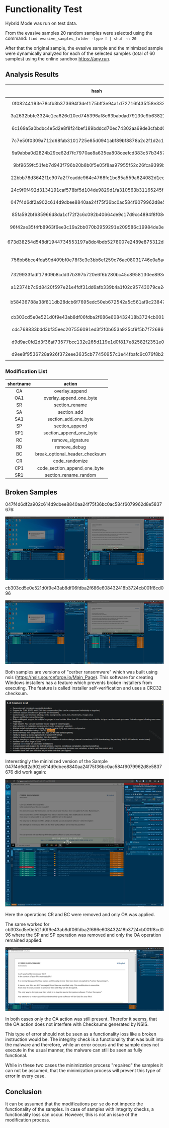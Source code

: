 # Functionality Test

Hybrid Mode was run on test data.

From the evasive samples 20 random samples were selected using the command: `find evasive_samples_folder -type f | shuf -n 20`

After that the original sample, the evasive sample and the minimized sample were dynamically analyzed for each of the selected samples (total of 60 samples) using the online sandbox https://any.run.



## Analysis Results

hash | original | evasive | modifications | minimal | minimal modifications
:-: |:-: | :-: | :-: | :-: | :-:
0f08244193e78cfb3b373694f3def175bff3e94a1d72716f435f58e3331a942d | https://app.any.run/tasks/1bd2211d-1283-46dc-a501-4ea9cb5ca386 | https://app.any.run/tasks/5e8c2c8c-ee5f-4b77-ac10-b1d0d5f2a67b | CR OA | https://app.any.run/tasks/f345842f-baba-4536-bfc3-70aabed42ccc | OA
3a2632bbfe3324c1ea626d10ed745396af8e63babdad79130c9b63821cdadfbc | https://app.any.run/tasks/08b37c25-1052-4c0d-9534-a0e5e33fc973 | https://app.any.run/tasks/e1ee4b88-f73d-41ee-8044-a8b49780e2e0 | OA | https://app.any.run/tasks/ab1650b1-6017-4e87-b1f5-ae8a4a149b23 | OA
6c169a5a0bdbc4e5d2e8f8f24bef189bddcd70ec74302aa69de3cfabd07c3a27 | https://app.any.run/tasks/5396080e-3921-4a7e-8732-04bc5ee1f945 | https://app.any.run/tasks/6dfb6ca6-701c-4067-8aff-b41098be31c7 | RD BC SP SP SR SR SR SR | https://app.any.run/tasks/87e48321-4e73-4207-baa2-65f94e9b372f | SR SR1
7c7e50f0309a712d68fab3101725e85d0941abf89bf8878a2c2f1d2c1d0cf004 | https://app.any.run/tasks/beb4d96b-7c98-402f-b564-68ae888e99ef | https://app.any.run/tasks/55ca6133-3f2d-4f9d-9091-0793f990bf22 | CR SP RD SR SR | https://app.any.run/tasks/76f21dc5-d31a-4613-a477-e8ba4f83aa3c | SR1 SR
9a9abba0d2824b29ce62d7fc7970ae8a635ea808ceefcd383c57b3457ef1febe | https://app.any.run/tasks/12097f64-7281-4fd2-ae2e-8fa620c49802 | https://app.any.run/tasks/95a1a6f2-0dd3-4bba-8ee2-b3b801232e01 | CR OA BC OA OA | https://app.any.run/tasks/c8ebba0b-5855-4be5-90d4-924a93cecc11 | OA
9bf9659fc51feb7d943f796b20b8b0f5e05f8aa97955f52c26fca9399baf50c5 | https://app.any.run/tasks/e3070cf7-e74a-4098-8c1a-cbc502f9f26a | https://app.any.run/tasks/6626d7ea-ad1b-45fe-82b7-a6053df76292 | SA OA SA | https://app.any.run/tasks/006c774b-e50b-4eff-8fda-083c5f6c88b7 | OA
22bbb78d3642f1c907a2f7eaddc964c4768fe1bc85a559a624082d1ee1fa5c81 | https://app.any.run/tasks/343a1dc1-d69a-4de6-927a-2fdbef65e528 | https://app.any.run/tasks/d0763f78-fff3-459b-acf4-0169b81cdd93 | OA | https://app.any.run/tasks/313e2b51-4312-49f7-a57b-8f14a314edec | OA
24c9f0f492d3134191caf578bf5d104de9829d1fa310563b31165245f5d13a8c | https://app.any.run/tasks/211e79cd-8b9f-4b50-9bba-46133dbc4e61 | https://app.any.run/tasks/ea9712bb-0eb1-4248-bb33-1bf58011316c | CR OA OA RC OA SP OA | https://app.any.run/tasks/b3c7187c-222a-400d-b794-70b7ea53ad94 | OA OA
047f4d6df2a902c614d9dbee8840aa24f75f36bc0ac584f6079962d8e5837676 | https://app.any.run/tasks/bf28e0a9-be9b-467d-82e5-941c1a68742b | https://app.any.run/tasks/6268446e-056e-483a-a53d-f39444e62222 | CR BC OA | https://app.any.run/tasks/8c94178c-a471-4c9f-af73-bce199133220 | OA
85fa592bf685966d8da1cf72f2c6c092b40664de9c17d9cc4894f8f08e06f567 | https://app.any.run/tasks/7980002f-911e-4bf3-8f7d-ad9bcc29b011 | https://app.any.run/tasks/49333ff3-825c-4cad-9e10-aedcd971277f | OA | https://app.any.run/tasks/58375630-a50f-47f0-8bbc-af45899690e9 | OA
96f42ae35f4fb8963f6ee3c19a2bb070b3959291e209586c19984de3e2b544b8 | https://app.any.run/tasks/873639f7-f4a1-43aa-abb9-7999b74e1db1 | https://app.any.run/tasks/d854a59f-2663-4f43-8c86-3f51278a75a7 | SA OA SR OA OA RD SR | https://app.any.run/tasks/beb9d478-9e4b-4803-9e95-46aa69e7829b | OA SR
673d38254d548df1944734553197a8dc4bdb5278007e2489e875312d93339d6c | https://app.any.run/tasks/807d2bc8-44c1-4ddb-a2f3-5c3106b8206b | https://app.any.run/tasks/2a4c4dff-cc73-4d69-8872-8e5c59ad0ba7 | SA OA OA BC RC SR RD SA SR SR | https://app.any.run/tasks/902e65e0-f6e3-4e25-9b5b-772b911e86c7 | RC SR1
756bb6bce4fda59d409bf0e78f3e3e3bb6ef259c76ae08031746e0a5ad01ed42 | https://app.any.run/tasks/1b6c55c0-080a-4211-b323-df47436601d6 | https://app.any.run/tasks/407dc9b5-c3c8-4d31-af97-8b9cad34e22a | RC RD OA OA SP SA BC SP SR OA | https://app.any.run/tasks/44d8d937-a4c8-41e6-833e-03b93b830134 | RC OA SR OA
7329933fadf17909b8cdd37b397b720e6f6b280bc45c8958130ee893e24f81bf | https://app.any.run/tasks/916a576c-62a2-4172-b8ad-471fb47e837f | https://app.any.run/tasks/94220edd-77b5-4dc3-bc46-581cff2f84fc | RD OA RC BC OA | https://app.any.run/tasks/74b14342-0f15-4603-94a2-28bc274d287e | OA
a12374b7c9d8420f597e21e4fdf31dd6afb339b4a1f02c95743079ce2e1b5c96 | https://app.any.run/tasks/fff3925e-50e9-4130-8125-446d5a648499 | https://app.any.run/tasks/c1702aa0-ceef-4800-bc74-52ba55636fe3 | BC SR SR | https://app.any.run/tasks/54f806fd-d9fa-4f69-a37c-e0bb20c0e65f | SR
b58436788a38f811db28dcb6f7695edc50eb672542a5c561af9c238475fca79e | https://app.any.run/tasks/44b35e4b-7851-4be7-9076-c0e1161cb9c1 | https://app.any.run/tasks/e69f2876-a5ff-4fc9-bc08-4279f44da87e | CR RD BC SP RC SR OA SP SA | https://app.any.run/tasks/d8063c55-25f6-4e4f-90c2-02a36e3da18b | OA
cb303cd5e0e521d0f9e43ab8df06fdba2f686e608432418b3724cb001f8cd096 | https://app.any.run/tasks/53b9c9eb-c828-4699-a141-8bbfaae2749e | https://app.any.run/tasks/30869b71-61b1-41eb-abe9-ec4f620c9162 | SP SP OA | https://app.any.run/tasks/cb56c9e3-09cc-4c41-9d4b-38e8cc74290f | OA
cdc768833bdd3bf35eec207556091ed3f2f0b653a925cf9f5b7f72686d00a6fd | https://app.any.run/tasks/daa28fdc-8413-43ac-bef0-0eb6695bdef4 | https://app.any.run/tasks/090390c4-7edb-426f-9c2f-d88c962ee22a | CR RD OA SP OA RC SA OA | https://app.any.run/tasks/4c71dc0b-ed82-477a-a0e1-4991b3eb8688 | OA
d9d9ac0fd2d3f36af73577bcc132e265d119e1d0f817e82582f2351e000edacf | https://app.any.run/tasks/b558ca61-edb0-4a12-9832-e1e246462cb3 | https://app.any.run/tasks/0c638036-e5db-4173-8ea7-5ea818f2ab5b | CR OA | https://app.any.run/tasks/a1328da0-1c4a-4362-bd5d-0e21928af0a7 | OA
d9ee8f9536728a926f372eee3635cb77450957c1e44fbafc9c079f8b2e7bf69e | https://app.any.run/tasks/8f0f0a00-b84d-48cd-8337-265d6e1c664f | https://app.any.run/tasks/f81206d0-486b-4954-aed2-edadf63cd98e | SP SR BC OA | https://app.any.run/tasks/d2ba0ebc-f9f8-4c13-a2a5-3198f4a507f5 | OA


### Modification List
shortname | action
:-:|:-:
OA | overlay_append
OA1 | overlay_append_one_byte
SR | section_rename
SA | section_add
SA1 | section_add_one_byte
SP | section_append
SP1 | section_append_one_byte
RC | remove_signature
RD | remove_debug
BC | break_optional_header_checksum
CR | code_randomize
CP1 | code_section_append_one_byte
SR1 | section_rename_random

## Broken Samples
047f4d6df2a902c614d9dbee8840aa24f75f36bc0ac584f6079962d8e5837676:

![alt text](images/imagee.png)


cb303cd5e0e521d0f9e43ab8df06fdba2f686e608432418b3724cb001f8cd096

![alt text](images/image-1.png)



Both samples are versions of "cerber ransomware" which was built using nsis (https://nsis.sourceforge.io/Main_Page).
This software for creating Windows installers has a feature which prevents broken installers from executing.
The feature is called installer self-verification and uses a CRC32 checksum.

![alt text](images/image-2.png)



Interestingly the minimized version of the Sample 047f4d6df2a902c614d9dbee8840aa24f75f36bc0ac584f6079962d8e5837676 did work again:

![alt text](images/image-3.png)

Here the operations CR and BC were removed and only OA was applied.

The same worked for cb303cd5e0e521d0f9e43ab8df06fdba2f686e608432418b3724cb001f8cd096 where the SP and SP operation was removed and only the OA operation remained applied:

![alt text](images/image-4.png)

In both cases only the OA action was still present. Therefor it seems, that the OA action does not interfere with Checksums generated by NSIS.

This type of error should not be seen as a functionality loss like a broken instruction would be. The integrity check is a functionality that was built into the malware and therefore, while an error occurs and the sample does not execute in the usual manner, the malware can still be seen as fully functional.

While in these two cases the minimization process "repaired" the samples it can not be assumed, that the minimization process will prevent this type of error in every case.

## Conclusion

It can be assumed that the modifications per se do not impede the functionality of the samples. In case of samples with integrity checks, a functionality loss can occur. However, this is not an issue of the modification process.